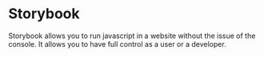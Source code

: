 # Storybook
Storybook allows you to run javascript in a website without the issue of the console. It allows you to have full control as a user or a developer.

